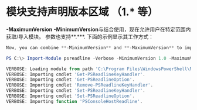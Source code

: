 # 模块支持声明版本区域 （1.* 等）
**-MaximumVersion** **-MinimumVersion**与结合使用，现在允许用户在特定范围内获取/导入模块。 参数也支持**.***. 下面的示例显示其工作方式︰

```PowerShell
Now, you can combine **-MinimumVersion** and **-MaximumVersion** to import module within specific range:

PS C:\> Import-Module psreadline -Verbose -MinimumVersion 1.0 -MaximumVersion 1.2.*

VERBOSE: Loading module from path 'C:\Program Files\WindowsPowerShell\Modules\psreadline\1.1\psreadline.psd1'.
VERBOSE: Importing cmdlet 'Get-PSReadlineKeyHandler'.
VERBOSE: Importing cmdlet 'Get-PSReadlineOption'.
VERBOSE: Importing cmdlet 'Remove-PSReadlineKeyHandler'.
VERBOSE: Importing cmdlet 'Set-PSReadlineKeyHandler'.
VERBOSE: Importing cmdlet 'Set-PSReadlineOption'.
VERBOSE: Importing function 'PSConsoleHostReadline'.
```
